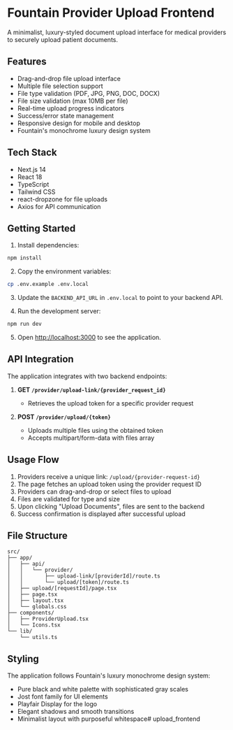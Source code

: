 # Fountain Provider Upload Frontend

A minimalist, luxury-styled document upload interface for medical providers to securely upload patient documents.

## Features

- Drag-and-drop file upload interface
- Multiple file selection support
- File type validation (PDF, JPG, PNG, DOC, DOCX)
- File size validation (max 10MB per file)
- Real-time upload progress indicators
- Success/error state management
- Responsive design for mobile and desktop
- Fountain's monochrome luxury design system

## Tech Stack

- Next.js 14
- React 18
- TypeScript
- Tailwind CSS
- react-dropzone for file uploads
- Axios for API communication

## Getting Started

1. Install dependencies:
```bash
npm install
```

2. Copy the environment variables:
```bash
cp .env.example .env.local
```

3. Update the `BACKEND_API_URL` in `.env.local` to point to your backend API.

4. Run the development server:
```bash
npm run dev
```

5. Open [http://localhost:3000](http://localhost:3000) to see the application.

## API Integration

The application integrates with two backend endpoints:

1. **GET `/provider/upload-link/{provider_request_id}`**
   - Retrieves the upload token for a specific provider request

2. **POST `/provider/upload/{token}`**
   - Uploads multiple files using the obtained token
   - Accepts multipart/form-data with files array

## Usage Flow

1. Providers receive a unique link: `/upload/{provider-request-id}`
2. The page fetches an upload token using the provider request ID
3. Providers can drag-and-drop or select files to upload
4. Files are validated for type and size
5. Upon clicking "Upload Documents", files are sent to the backend
6. Success confirmation is displayed after successful upload

## File Structure

```
src/
├── app/
│   ├── api/
│   │   └── provider/
│   │       ├── upload-link/[providerId]/route.ts
│   │       └── upload/[token]/route.ts
│   ├── upload/[requestId]/page.tsx
│   ├── page.tsx
│   ├── layout.tsx
│   └── globals.css
├── components/
│   ├── ProviderUpload.tsx
│   └── Icons.tsx
└── lib/
    └── utils.ts
```

## Styling

The application follows Fountain's luxury monochrome design system:
- Pure black and white palette with sophisticated gray scales
- Jost font family for UI elements
- Playfair Display for the logo
- Elegant shadows and smooth transitions
- Minimalist layout with purposeful whitespace# upload_frontend
